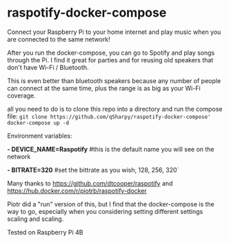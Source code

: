 # raspotify-docker-compose

Connect your Raspberry Pi to your home internet and play music when you are connected to the same network!

After you run the docker-compose, you can go to Spotify and play songs through the Pi.
I find it great for parties and for reusing old speakers that don't have Wi-Fi / Bluetooth.

This is even better than bluetooth speakers because any number of people can connect at the same time, plus the range is as big as your Wi-Fi coverage.

all you need to do is to clone this repo into a directory and run the compose file:
`git clone https://github.com/qSharpy/raspotify-docker-compose'
docker-compose up -d`

Environment variables:
<p>
  <b>- DEVICE_NAME=Raspotify</b> #this is the default name you will see on the network
</p>

<p>
  <b>- BITRATE=320</b> #set the bittrate as you wish, 128, 256, 320`
</p>

Many thanks to
https://github.com/dtcooper/raspotify
and
https://hub.docker.com/r/piotrb/raspotify-docker

Piotr did a "run" version of this, but I find that the docker-compose is the way to go, especially when you considering setting different settings scaling and scaling.

Tested on Raspberry Pi 4B
